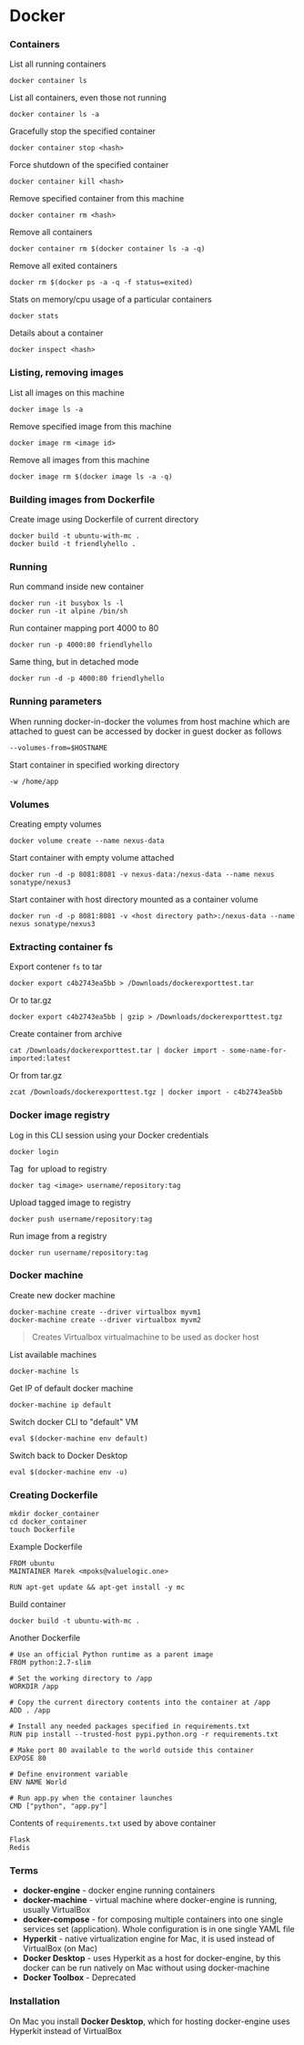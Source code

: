 # Docker

### Containers

List all running containers

	docker container ls                                

List all containers, even those not running

	docker container ls -a

Gracefully stop the specified container

	docker container stop <hash>           

Force shutdown of the specified container

	docker container kill <hash>         

Remove specified container from this machine

	docker container rm <hash>        

Remove all containers

	docker container rm $(docker container ls -a -q)         

Remove all exited containers

    docker rm $(docker ps -a -q -f status=exited)

Stats on memory/cpu usage of a particular containers

	docker stats              

Details about a container

	docker inspect <hash>                                

### Listing, removing images

List all images on this machine

	docker image ls -a                             

Remove specified image from this machine

	docker image rm <image id>            

Remove all images from this machine

	docker image rm $(docker image ls -a -q)   

### Building images from Dockerfile

Create image using Dockerfile of current directory

	docker build -t ubuntu-with-mc .
	docker build -t friendlyhello .  

### Running

Run command inside new container

	docker run -it busybox ls -l
	docker run -it alpine /bin/sh

Run container mapping port 4000 to 80

	docker run -p 4000:80 friendlyhello  

Same thing, but in detached mode

	docker run -d -p 4000:80 friendlyhello         

### Running parameters

When running docker-in-docker the volumes from host machine which are attached to guest can be accessed by docker in guest docker as follows

    --volumes-from=$HOSTNAME

Start container in specified working directory

    -w /home/app


### Volumes

Creating empty volumes

	docker volume create --name nexus-data

Start container with empty volume attached

	docker run -d -p 8081:8081 -v nexus-data:/nexus-data --name nexus sonatype/nexus3

Start container with host directory mounted as a container volume

	docker run -d -p 8081:8081 -v <host directory path>:/nexus-data --name nexus sonatype/nexus3

### Extracting container fs

Export contener `fs` to tar

	docker export c4b2743ea5bb > /Downloads/dockerexporttest.tar

Or to tar.gz

	docker export c4b2743ea5bb | gzip > /Downloads/dockerexporttest.tgz

Create container from archive

	cat /Downloads/dockerexporttest.tar | docker import - some-name-for-imported:latest

Or from tar.gz

	zcat /Downloads/dockerexporttest.tgz | docker import - c4b2743ea5bb


### Docker image registry

Log in this CLI session using your Docker credentials

	docker login             

Tag <image> for upload to registry

	docker tag <image> username/repository:tag  

Upload tagged image to registry

	docker push username/repository:tag            

Run image from a registry

	docker run username/repository:tag                  


### Docker machine

Create new docker machine

	docker-machine create --driver virtualbox myvm1
	docker-machine create --driver virtualbox myvm2

> Creates Virtualbox virtualmachine to be used as docker host

List available machines

	docker-machine ls

Get IP of default docker machine

    docker-machine ip default

Switch docker CLI to "default" VM

	eval $(docker-machine env default)           

Switch back to Docker Desktop

	eval $(docker-machine env -u)                    


### Creating Dockerfile

	mkdir docker_container
	cd docker_container
	touch Dockerfile

Example Dockerfile

```
FROM ubuntu
MAINTAINER Marek <mpoks@valuelogic.one>

RUN apt-get update && apt-get install -y mc
```

Build container

	docker build -t ubuntu-with-mc .


Another Dockerfile
```
# Use an official Python runtime as a parent image
FROM python:2.7-slim

# Set the working directory to /app
WORKDIR /app

# Copy the current directory contents into the container at /app
ADD . /app

# Install any needed packages specified in requirements.txt
RUN pip install --trusted-host pypi.python.org -r requirements.txt

# Make port 80 available to the world outside this container
EXPOSE 80

# Define environment variable
ENV NAME World

# Run app.py when the container launches
CMD ["python", "app.py"]
```
Contents of `requirements.txt` used by above container

	Flask
	Redis

### Terms

- **docker-engine** - docker engine running containers
- **docker-machine** - virtual machine where docker-engine is running,
usually VirtualBox
- **docker-compose** - for composing multiple containers into 
one single services set (application). Whole configuration 
is in one single YAML file
- **Hyperkit** - native virtualization engine for Mac, it is used instead of VirtualBox (on Mac)
- **Docker Desktop** - uses Hyperkit as a host for 
docker-engine, by this docker can be run natively on Mac 
without using docker-machine
- **Docker Toolbox** - Deprecated

### Installation

On Mac you install **Docker Desktop**, which for hosting docker-engine uses Hyperkit instead of VirtualBox

